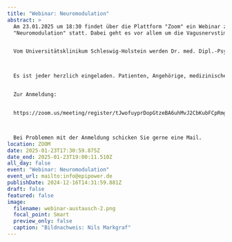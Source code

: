 ```yaml
---
title: "Webinar: Neuromodulation"
abstract: >
  Am 23.01.2025 um 18:30 findet über die Plattform "Zoom" ein Webinar zum Thema
  "Neuromodulation" statt. Dabei geht es vor allem um die Vagusnervstimulation. 


  Vom Universitätsklinikum Schleswig-Holstein werden Dr. med. Dipl.-Psych. Nils G. Markgraf, Oberarzt der Klinik fur Neurologie und Prof.in Dr. Ann-Kristin Helmers, Oberärztin und Neurochirurgin den Vortrag halten. 



  Es ist jeder herzlich eingeladen. Patienten, Angehörige, medizinisches Fachpersonal, Interessierte, etc.


  Zur Anmeldung:


  https://zoom.us/meeting/register/tJwofuyprDopGtzeBA6uhMvJ2CbKubFCpRmg 



  Bei Problemen mit der Anmeldung schicken Sie gerne eine Mail.
location: ZOOM
date: 2025-01-23T17:30:59.875Z
date_end: 2025-01-23T19:00:11.510Z
all_day: false
event: "Webinar: Neuromodulation"
event_url: mailto:info@epipower.de
publishDate: 2024-12-16T14:31:59.881Z
draft: false
featured: false
image:
  filename: webinar-austausch-2.png
  focal_point: Smart
  preview_only: false
  caption: "Bildnachweis: Nils Markgraf"
---
```

